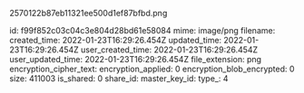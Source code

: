 2570122b87eb11321ee500d1ef87bfbd.png

id: f99f852c03c04c3e804d28bd61e58084
mime: image/png
filename: 
created_time: 2022-01-23T16:29:26.454Z
updated_time: 2022-01-23T16:29:26.454Z
user_created_time: 2022-01-23T16:29:26.454Z
user_updated_time: 2022-01-23T16:29:26.454Z
file_extension: png
encryption_cipher_text: 
encryption_applied: 0
encryption_blob_encrypted: 0
size: 411003
is_shared: 0
share_id: 
master_key_id: 
type_: 4